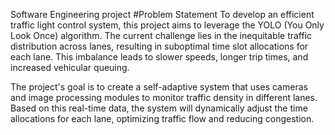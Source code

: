 
Software Engineering project
#Problem Statement
To develop an efficient traffic light control system, this project aims to leverage the YOLO (You Only Look Once) algorithm. The current challenge lies in the inequitable traffic distribution across lanes, resulting in suboptimal time slot allocations for each lane. This imbalance leads to slower speeds, longer trip times, and increased vehicular queuing.

The project's goal is to create a self-adaptive system that uses cameras and image processing modules to monitor traffic density in different lanes. Based on this real-time data, the system will dynamically adjust the time allocations for each lane, optimizing traffic flow and reducing congestion.
